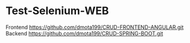 # Test-Selenium-WEB
Frontend https://github.com/dmota199/CRUD-FRONTEND-ANGULAR.git
Backend https://github.com/dmota199/CRUD-SPRING-BOOT.git
